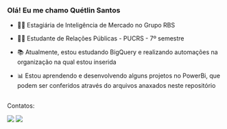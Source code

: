 ### Olá! Eu me chamo Quétlin Santos


- 👩‍💻 Estagiária de Inteligência de Mercado no Grupo RBS
- 👩‍🎓 Estudante de Relações Públicas - PUCRS - 7º semestre
- 📚 Atualmente, estou estudando BigQuery e realizando automações na organização na qual estou inserida
- 📊 Estou aprendendo e desenvolvendo alguns projetos no PowerBi, que podem ser conferidos através do arquivos anaxados neste repositório

  </div>
  
##
Contatos:
<div> 
  <a href = "mailto:quetlinssantoss@gmail.com"><img src="https://img.shields.io/badge/-Gmail-%23333?style=for-the-badge&logo=gmail&logoColor=white" target="_blank"></a>
  <a href="[https://www.linkedin.com/in/quetlin-santos-5b7211198/]" target="_blank"><img src="https://img.shields.io/badge/-LinkedIn-%230077B5?style=for-the-badge&logo=linkedin&logoColor=white" target="_blank"></a> 
  
</div>

